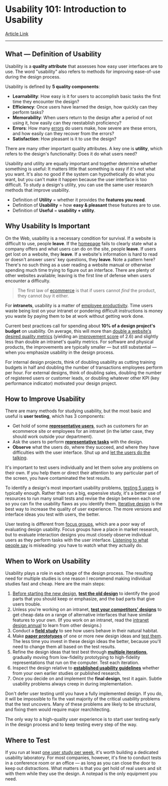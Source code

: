 # Usability 101: Introduction to Usability
[Article Link]( https://www.nngroup.com/articles/usability-101-introduction-to-usability/)
___
## What — Definition of Usability
Usability is a **quality attribute** that assesses how easy user interfaces are to use. The word "usability" also refers to methods for improving ease-of-use during the design process.

Usability is defined by **5 quality components**:

-   **Learnability**: How easy is it for users to accomplish basic tasks the first time they encounter the design?
-   **Efficiency**: Once users have learned the design, how quickly can they perform tasks?
-   **Memorability**: When users return to the design after a period of not using it, how easily can they reestablish proficiency?
-   **Errors**: How many [errors](https://www.nngroup.com/articles/slips/) do users make, how severe are these errors, and how easily can they recover from the errors?
-   **Satisfaction**: How pleasant is it to use the design?

There are many other important quality attributes. A key one is **utility**, which refers to the design's functionality: Does it do what users need?

Usability and utility are equally important and together determine whether something is useful: It matters little that something is easy if it's not what you want. It's also no good if the system can hypothetically do what you want, but you can't make it happen because the user interface is too difficult. To study a design's utility, you can use the same user research methods that improve usability.

-   Definition of **Utility** \= whether it provides the **features you need**.
-   Definition of **Usability** \= how **easy & pleasant** these features are to use.
-   Definition of **Useful** \= **usability + utility**.

## Why Usability Is Important
On the Web, usability is a necessary condition for survival. If a website is difficult to use, people **leave**. If the [homepage](https://www.nngroup.com/articles/top-ten-guidelines-for-homepage-usability/ "Alertbox: Top 10 Guidelines for Homepage Usability") fails to clearly state what a company offers and what users can do on the site, people **leave**. If users get lost on a website, they **leave**. If a website's information is hard to read or doesn't answer users' key questions, they **leave**. Note a pattern here? There's no such thing as a user reading a website manual or otherwise spending much time trying to figure out an interface. There are plenty of other websites available; leaving is the first line of defense when users encounter a difficulty.

> The first law of [ecommerce](http://www.nngroup.com/reports/e-commerce-user-experience/ "Nielsen Norman Group report: E-Commerce User Experience") is that if users cannot _find_ the product, they cannot _buy_ it either.

For **intranets**, usability is a matter of [employee productivity](https://www.nngroup.com/articles/intranet-users-stuck-low-productivity/ "Alertbox: Intranet Usability"). Time users waste being lost on your intranet or pondering difficult instructions is money you waste by paying them to be at work without getting work done.

Current best practices call for spending about **10% of a design project's budget** on usability. On average, this will more than [double a website's desired quality metrics](https://www.nngroup.com/articles/usability-roi-declining-but-still-strong/ "Alertbox: Return on Investment (ROI) for Usability") (yielding an [improvement score](https://www.nngroup.com/articles/improvement-score/) of 2.6) and slightly less than double an intranet's quality metrics. For software and physical products, the improvements are typically smaller — but still substantial — when you emphasize usability in the design process.

For internal design projects, think of doubling usability as cutting training budgets in half and doubling the number of transactions employees perform per hour. For external designs, think of doubling sales, doubling the number of registered users or customer leads, or doubling whatever other KPI (key performance indicator) motivated your design project.

## How to Improve Usability
There are many methods for studying usability, but the most basic and useful is **user testing**, which has 3 components:

-   Get hold of some **[representative users](https://www.nngroup.com/articles/recruiting-test-participants-for-usability-studies/ "Alertbox: Recruiting Test Participants for Usability Studies")**, such as customers for an ecommerce site or employees for an intranet (in the latter case, they should work outside your department).
-   Ask the users to perform **[representative tasks](https://www.nngroup.com/articles/task-scenarios-usability-testing/)** with the design.
-   **Observe** what the users do, where they succeed, and where they have difficulties with the user interface. Shut up and [let the users do the talking](https://www.nngroup.com/articles/talking-to-users/).

It's important to test users individually and let them solve any problems on their own. If you help them or direct their attention to any particular part of the screen, you have contaminated the test results.

To identify a design's most important usability problems, [testing 5 users](https://www.nngroup.com/articles/why-you-only-need-to-test-with-5-users/ "Alertbox: Why You Only Need to Test With 5 Users") is typically enough. Rather than run a big, expensive study, it's a better use of resources to run many small tests and revise the design between each one so you can fix the usability flaws as you identify them. [Iterative design](https://www.nngroup.com/articles/iterative-design/ "Alertbox: Parallel & Iterative Design + Competitive Testing = High Usability") is the best way to increase the quality of user experience. The more versions and interface ideas you test with users, the better.

User testing is different from [focus groups](https://www.nngroup.com/articles/focus-groups/ "Jakob Nielsen essay from 1997: The Use and Misuse of Focus Groups"), which are a poor way of evaluating design usability. Focus groups have a place in market research, but to evaluate interaction designs you must closely observe individual users as they perform tasks with the user interface. [Listening to what people say](https://www.nngroup.com/articles/first-rule-of-usability-dont-listen-to-users/ "Alertbox: First Rule of Usability? Don't Listen to Users") is misleading: you have to watch what they actually do.

## When to Work on Usability
Usability plays a role in each stage of the design process. The resulting need for multiple studies is one reason I recommend making individual studies fast and cheap. Here are the main steps:

1.  [Before starting the new design](https://www.nngroup.com/articles/radical-incremental-redesign/), **[test the old design](https://www.nngroup.com/articles/redesign-competitive-testing/)** to identify the good parts that you should keep or emphasize, and the bad parts that give users trouble.
2.  Unless you're working on an intranet, **[test your competitors' designs](https://www.nngroup.com/articles/competitive-usability-evaluations/)** to get cheap data on a range of alternative interfaces that have similar features to your own. (If you work on an intranet, read the [intranet design annual](http://www.nngroup.com/reports/intranet-design-annual/ "Nielsen Norman Group report: Year's 10 Best Intranets") to learn from other designs.)
3.  Conduct a [**field study**](https://www.nngroup.com/articles/field-studies/) to see how users behave in their natural habitat.
4.  Make **[paper prototypes](http://www.nngroup.com/courses/wireframing-and-prototyping/ "Nielsen Norman Group training film on DVD: Paper Prototyping - A How-To Video")** of one or more new design ideas and [test them](https://www.nngroup.com/articles/mozilla-paper-prototype/). The less time you invest in these design ideas the better, because you'll need to change them all based on the test results.
5.  Refine the design ideas that test best through [**multiple iterations**](https://www.nngroup.com/articles/parallel-and-iterative-design/), gradually moving from low-fidelity prototyping to high-fidelity representations that run on the computer. Test each iteration.
6.  Inspect the design relative to **[established usability guidelines](http://www.nngroup.com/reports/ "Nielsen Norman Group: list of usability guidelines reports")** whether from your own earlier studies or published research.
7.  Once you decide on and implement the **final design**, test it again. Subtle usability problems always creep in during implementation.

Don't defer user testing until you have a fully implemented design. If you do, it will be impossible to fix the vast majority of the critical usability problems that the test uncovers. Many of these problems are likely to be structural, and fixing them would require major rearchitecting.

The only way to a high-quality user experience is to start user testing early in the design process and to keep testing every step of the way.

## Where to Test
If you run at least [one user study per week](https://www.nngroup.com/articles/weekly-user-testing-tivo/ "Alertbox: Weekly User Testing - TiVo Did It, You Can, Too"), it's worth building a dedicated usability laboratory. For most companies, however, it's fine to conduct tests in a conference room or an office — as long as you can close the door to keep out distractions. What matters is that you get hold of real users and sit with them while they use the design. A notepad is the only equipment you need.